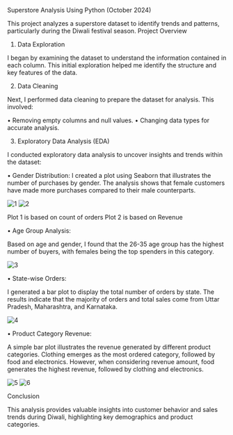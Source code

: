 Superstore Analysis Using Python (October 2024)


This project analyzes a superstore dataset to identify trends and patterns, particularly during the Diwali festival season.
Project Overview


1. Data Exploration

I began by examining the dataset to understand the information contained in each column. This initial exploration helped me identify the structure and key features of the data.


2. Data Cleaning

Next, I performed data cleaning to prepare the dataset for analysis. This involved:

•	Removing empty columns and null values.
•	Changing data types for accurate analysis.


3. Exploratory Data Analysis (EDA)

I conducted exploratory data analysis to uncover insights and trends within the dataset:

•	Gender Distribution: 
I created a plot using Seaborn that illustrates the number of purchases by gender. The analysis shows that female customers have made more purchases compared to their male counterparts.
 

![1](https://github.com/user-attachments/assets/1230d4c1-b723-4172-81b2-4427200cf359)
 ![2](https://github.com/user-attachments/assets/8fba67a4-81c2-47b6-b246-267d1de03242)


Plot 1 is based on count of orders
Plot 2 is based on Revenue 


•	Age Group Analysis: 

Based on age and gender, I found that the 26-35 age group has the highest number of buyers, with females being the top spenders in this category.

 ![3](https://github.com/user-attachments/assets/f80d0296-be65-47d2-98a6-682efe276176)


•	State-wise Orders: 

I generated a bar plot to display the total number of orders by state. The results indicate that the majority of orders and total sales come from Uttar Pradesh, Maharashtra, and Karnataka.

![4](https://github.com/user-attachments/assets/52e4ffb6-31ca-4579-be20-cbbf00ae3e9c)


•	Product Category Revenue: 

A simple bar plot illustrates the revenue generated by different product categories. Clothing emerges as the most ordered category, followed by food and electronics. 
However, when considering revenue amount, food generates the highest revenue, followed by clothing and electronics.   

![5](https://github.com/user-attachments/assets/3042a650-ed5b-42da-b2bd-1a8887b101b4)
![6](https://github.com/user-attachments/assets/d7d83933-8560-44ee-a94b-54fa6a594717)


Conclusion

This analysis provides valuable insights into customer behavior and sales trends during Diwali, highlighting key demographics and product categories.

